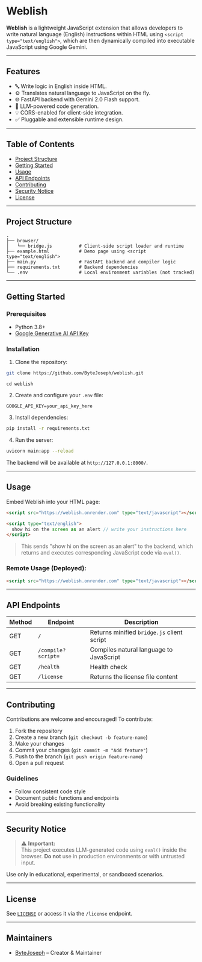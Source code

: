 # Weblish

**Weblish** is a lightweight JavaScript extension that allows developers to write natural language (English) instructions within HTML using `<script type="text/english">`, which are then dynamically compiled into executable JavaScript using Google Gemini.

---

## Features

- 🔤 Write logic in English inside HTML.
- ⚙️ Translates natural language to JavaScript on the fly.
- 🌐 FastAPI backend with Gemini 2.0 Flash support.
- 🧠 LLM-powered code generation.
- 💡 CORS-enabled for client-side integration.
- ✅ Pluggable and extensible runtime design.

---

## Table of Contents

- [Project Structure](#project-structure)
- [Getting Started](#getting-started)
- [Usage](#usage)
- [API Endpoints](#api-endpoints)
- [Contributing](#contributing)
- [Security Notice](#security-notice)
- [License](#license)

---

## Project Structure

```
.
├── browser/
│   └── bridge.js          # Client-side script loader and runtime
├── example.html           # Demo page using <script type="text/english">
├── main.py                # FastAPI backend and compiler logic
├── requirements.txt       # Backend dependencies
└── .env                   # Local environment variables (not tracked)
```

---

## Getting Started

### Prerequisites

- Python 3.8+
- [Google Generative AI API Key](https://aistudio.google.com/app/apikey)

### Installation

1. Clone the repository:

```bash
git clone https://github.com/ByteJoseph/weblish.git
```

```
cd weblish
```

2. Create and configure your `.env` file:

```env
GOOGLE_API_KEY=your_api_key_here
```

3. Install dependencies:

```bash
pip install -r requirements.txt
```

4. Run the server:

```bash
uvicorn main:app --reload
```

The backend will be available at `http://127.0.0.1:8000/`.

---

## Usage

Embed Weblish into your HTML page:

```html
<script src="https://weblish.onrender.com" type="text/javascript"></script>

<script type="text/english">
  show hi on the screen as an alert // write your instructions here
</script>
```

> This sends "show hi on the screen as an alert" to the backend, which returns and executes corresponding JavaScript code via `eval()`.

### Remote Usage (Deployed):

```html
<script src="https://weblish.onrender.com" type="text/javascript"></script>
```

---

## API Endpoints

| Method | Endpoint           | Description                                |
| ------ | ------------------ | ------------------------------------------ |
| GET    | `/`                | Returns minified `bridge.js` client script |
| GET    | `/compile?script=` | Compiles natural language to JavaScript    |
| GET    | `/health`          | Health check                               |
| GET    | `/license`         | Returns the license file content           |

---

## Contributing

Contributions are welcome and encouraged! To contribute:

1. Fork the repository
2. Create a new branch (`git checkout -b feature-name`)
3. Make your changes
4. Commit your changes (`git commit -m "Add feature"`)
5. Push to the branch (`git push origin feature-name`)
6. Open a pull request

### Guidelines

- Follow consistent code style
- Document public functions and endpoints
- Avoid breaking existing functionality

---

## Security Notice

> ⚠️ **Important:**  
> This project executes LLM-generated code using `eval()` inside the browser. **Do not** use in production environments or with untrusted input.

Use only in educational, experimental, or sandboxed scenarios.

---

## License

See [`LICENSE`](./LICENSE) or access it via the `/license` endpoint.

---

## Maintainers

- [ByteJoseph](https://github.com/ByteJoseph) – Creator & Maintainer
